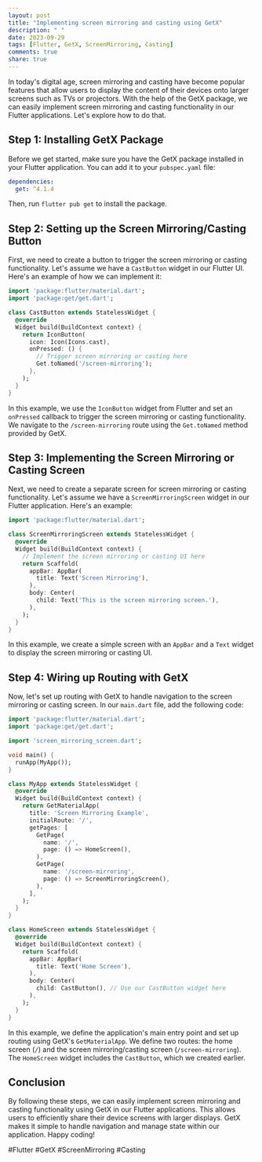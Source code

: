 ```yaml
---
layout: post
title: "Implementing screen mirroring and casting using GetX"
description: " "
date: 2023-09-29
tags: [Flutter, GetX, ScreenMirroring, Casting]
comments: true
share: true
---
```


In today's digital age, screen mirroring and casting have become popular features that allow users to display the content of their devices onto larger screens such as TVs or projectors. With the help of the GetX package, we can easily implement screen mirroring and casting functionality in our Flutter applications. Let's explore how to do that.

## Step 1: Installing GetX Package

Before we get started, make sure you have the GetX package installed in your Flutter application. You can add it to your `pubspec.yaml` file:

```yaml
dependencies:
  get: ^4.1.4
```

Then, run `flutter pub get` to install the package.

## Step 2: Setting up the Screen Mirroring/Casting Button

First, we need to create a button to trigger the screen mirroring or casting functionality. Let's assume we have a `CastButton` widget in our Flutter UI. Here's an example of how we can implement it:

```dart
import 'package:flutter/material.dart';
import 'package:get/get.dart';

class CastButton extends StatelessWidget {
  @override
  Widget build(BuildContext context) {
    return IconButton(
      icon: Icon(Icons.cast),
      onPressed: () {
        // Trigger screen mirroring or casting here
        Get.toNamed('/screen-mirroring');
      },
    );
  }
}
```

In this example, we use the `IconButton` widget from Flutter and set an `onPressed` callback to trigger the screen mirroring or casting functionality. We navigate to the `/screen-mirroring` route using the `Get.toNamed` method provided by GetX.

## Step 3: Implementing the Screen Mirroring or Casting Screen

Next, we need to create a separate screen for screen mirroring or casting functionality. Let's assume we have a `ScreenMirroringScreen` widget in our Flutter application. Here's an example:

```dart
import 'package:flutter/material.dart';

class ScreenMirroringScreen extends StatelessWidget {
  @override
  Widget build(BuildContext context) {
    // Implement the screen mirroring or casting UI here
    return Scaffold(
      appBar: AppBar(
        title: Text('Screen Mirroring'),
      ),
      body: Center(
        child: Text('This is the screen mirroring screen.'),
      ),
    );
  }
}
```

In this example, we create a simple screen with an `AppBar` and a `Text` widget to display the screen mirroring or casting UI.

## Step 4: Wiring up Routing with GetX

Now, let's set up routing with GetX to handle navigation to the screen mirroring or casting screen. In our `main.dart` file, add the following code:

```dart
import 'package:flutter/material.dart';
import 'package:get/get.dart';

import 'screen_mirroring_screen.dart';

void main() {
  runApp(MyApp());
}

class MyApp extends StatelessWidget {
  @override
  Widget build(BuildContext context) {
    return GetMaterialApp(
      title: 'Screen Mirroring Example',
      initialRoute: '/',
      getPages: [
        GetPage(
          name: '/',
          page: () => HomeScreen(),
        ),
        GetPage(
          name: '/screen-mirroring',
          page: () => ScreenMirroringScreen(),
        ),
      ],
    );
  }
}

class HomeScreen extends StatelessWidget {
  @override
  Widget build(BuildContext context) {
    return Scaffold(
      appBar: AppBar(
        title: Text('Home Screen'),
      ),
      body: Center(
        child: CastButton(), // Use our CastButton widget here
      ),
    );
  }
}
```

In this example, we define the application's main entry point and set up routing using GetX's `GetMaterialApp`. We define two routes: the home screen (`/`) and the screen mirroring/casting screen (`/screen-mirroring`). The `HomeScreen` widget includes the `CastButton`, which we created earlier.

## Conclusion

By following these steps, we can easily implement screen mirroring and casting functionality using GetX in our Flutter applications. This allows users to efficiently share their device screens with larger displays. GetX makes it simple to handle navigation and manage state within our application. Happy coding!

\#Flutter #GetX #ScreenMirroring #Casting